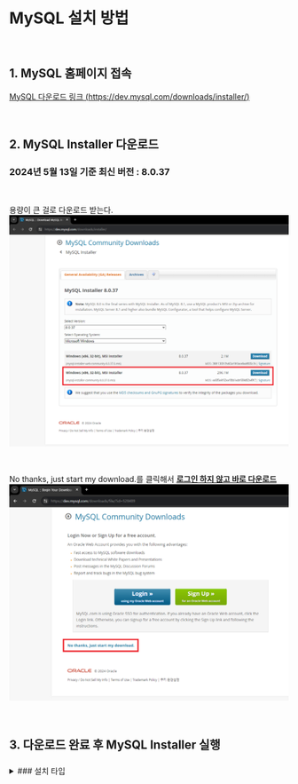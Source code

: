 # MySQL 설치 방법

<br/>

## 1. MySQL 홈페이지 접속
[MySQL 다운로드 링크 (https://dev.mysql.com/downloads/installer/)](https://dev.mysql.com/downloads/installer/)

<br/>

## 2. MySQL Installer 다운로드
### 2024년 5월 13일 기준 최신 버전 : **8.0.37**

<br/>

용량이 큰 걸로 다운로드 받는다.     
![image1](./images/240513-1.png)

<br/>

No thanks, just start my download.를 클릭해서 <u>**로그인 하지 않고 바로 다운로드**</u>
![image2](./images/240513-2.png)

<br/>

## 3. 다운로드 완료 후 MySQL Installer 실행
### 
<details>
  <summary>### 설치 타입</summary>

  * **Server only** : Installs only the MySQL Server product. ( MySQL 서버만 설치 )
  ![image3](./images/240515-1.png)

  <br/>

  * **Client only** : Installs only the MySQL Client products, without a server. ( MySQL 애플리케이션 관리에 필요한 도구만 설치 )
  ![image4](./images/240515-2.png)

  <br/>

  * **Full** : Installs all included MySQL products and features. ( 모든 제품 설치 )
  ![image5](./images/240515-3.png)

  <br/>

  * **Custom** : Manually select the products that should be installed on the system. ( 사용자에게 필요한 제품만 설치할 수 있도록 선택 가능 )
  ![image6](./images/240515-4.png)
</details>